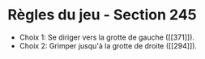 # Règles du jeu - Section 245

- Choix 1: Se diriger vers la grotte de gauche ([[371]]).
- Choix 2: Grimper jusqu'à la grotte de droite ([[294]]).